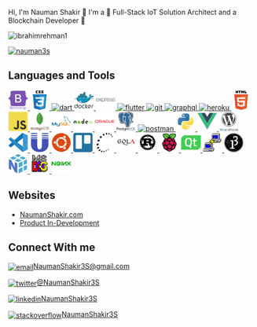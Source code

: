 Hi, I'm Nauman Shakir 👋 I'm a 🚀 Full-Stack IoT Solution Architect and a Blockchain Developer 🚀

<p align="left"> <img src="https://komarev.com/ghpvc/?username=ibrahimrehman1&label=Profile%20views&color=0e75b6&style=flat" alt="ibrahimrehman1" /> </p>

<p align="left"> <a href="https://github.com/ryo-ma/github-profile-trophy"><img src="https://github-profile-trophy.vercel.app/?username=nauman3s&theme=onedark&row=3&column=4&margin-w=12&margin-h=10" alt="nauman3s" /></a> </p>

## Languages and Tools

<p align="left"> <a href="https://getbootstrap.com" target="_blank"> <img src="https://raw.githubusercontent.com/devicons/devicon/master/icons/bootstrap/bootstrap-plain-wordmark.svg" alt="bootstrap" width="40" height="40"/> </a>  <a href="https://www.w3schools.com/css/" target="_blank"> <img src="https://raw.githubusercontent.com/devicons/devicon/master/icons/css3/css3-original-wordmark.svg" alt="css3" width="40" height="40"/> </a> <a href="https://dart.dev" target="_blank"> <img src="https://www.vectorlogo.zone/logos/dartlang/dartlang-icon.svg" alt="dart" width="40" height="40"/> </a> <a href="https://www.docker.com/" target="_blank"> <img src="https://raw.githubusercontent.com/devicons/devicon/master/icons/docker/docker-original-wordmark.svg" alt="docker" width="40" height="40"/> </a> <a href="https://expressjs.com" target="_blank"> <img src="https://raw.githubusercontent.com/devicons/devicon/master/icons/express/express-original-wordmark.svg" alt="express" width="40" height="40"/> </a> <a href="https://flutter.dev" target="_blank"> <img src="https://www.vectorlogo.zone/logos/flutterio/flutterio-icon.svg" alt="flutter" width="40" height="40"/> </a> <a href="https://git-scm.com/" target="_blank"> <img src="https://www.vectorlogo.zone/logos/git-scm/git-scm-icon.svg" alt="git" width="40" height="40"/> </a> <a href="https://graphql.org" target="_blank"> <img src="https://www.vectorlogo.zone/logos/graphql/graphql-icon.svg" alt="graphql" width="40" height="40"/> </a> <a href="https://heroku.com" target="_blank"> <img src="https://www.vectorlogo.zone/logos/heroku/heroku-icon.svg" alt="heroku" width="40" height="40"/> </a> <a href="https://www.w3.org/html/" target="_blank"> <img src="https://raw.githubusercontent.com/devicons/devicon/master/icons/html5/html5-original-wordmark.svg" alt="html5" width="40" height="40"/> </a> <a href="https://developer.mozilla.org/en-US/docs/Web/JavaScript" target="_blank"> <img src="https://raw.githubusercontent.com/devicons/devicon/master/icons/javascript/javascript-original.svg" alt="javascript" width="40" height="40"/> </a> <a href="https://www.linux.org/" target="_blank"> <a href="https://www.mongodb.com/" target="_blank"> <img src="https://raw.githubusercontent.com/devicons/devicon/master/icons/mongodb/mongodb-original-wordmark.svg" alt="mongodb" width="40" height="40"/> </a> <a href="https://www.mysql.com/" target="_blank"> <img src="https://raw.githubusercontent.com/devicons/devicon/master/icons/mysql/mysql-original-wordmark.svg" alt="mysql" width="40" height="40"/> </a>  <a href="https://nodejs.org" target="_blank"> <img src="https://raw.githubusercontent.com/devicons/devicon/master/icons/nodejs/nodejs-original-wordmark.svg" alt="nodejs" width="40" height="40"/> </a> <a href="https://opencv.org/" target="_blank">  <a href="https://www.oracle.com/" target="_blank"> <img src="https://raw.githubusercontent.com/devicons/devicon/master/icons/oracle/oracle-original.svg" alt="oracle" width="40" height="40"/> </a> <a href="https://www.postgresql.org" target="_blank"> <img src="https://raw.githubusercontent.com/devicons/devicon/master/icons/postgresql/postgresql-original-wordmark.svg" alt="postgresql" width="40" height="40"/> </a> <a href="https://postman.com" target="_blank"> <img src="https://www.vectorlogo.zone/logos/getpostman/getpostman-icon.svg" alt="postman" width="40" height="40"/> </a> <a href="https://www.python.org" target="_blank"> <img src="https://raw.githubusercontent.com/devicons/devicon/master/icons/python/python-original.svg" alt="python" width="40" height="40"/> </a> <a href="https://vuejs.org/" target="_blank"> <img src="https://raw.githubusercontent.com/devicons/devicon/master/icons/vuejs/vuejs-original.svg" alt="vuejs" width="40" height="40"/> </a> 
 <a href="https://wordpress.com/" target="_blank"> <img src="https://raw.githubusercontent.com/devicons/devicon/master/icons/wordpress/wordpress-original.svg" alt="wordpress" width="40" height="40"/> </a>
  <a href="https://code.visualstudio.com/" target="_blank"> <img src="https://raw.githubusercontent.com/devicons/devicon/master/icons/vscode/vscode-original.svg" alt="vscode" width="40" height="40"/> </a>
   <a href="https://unix.org/" target="_blank"> <img src="https://raw.githubusercontent.com/devicons/devicon/master/icons/unix/unix-original.svg" alt="unix" width="40" height="40"/> </a>
 <a href="https://ubuntu.com/" target="_blank"> <img src="https://raw.githubusercontent.com/devicons/devicon/master/icons/ubuntu/ubuntu-plain.svg" alt="ubuntu" width="40" height="40"/> </a>
  <a href="https://trello.com/" target="_blank"> <img src="https://raw.githubusercontent.com/devicons/devicon/master/icons/trello/trello-plain.svg" alt="trello" width="40" height="40"/> </a>
   <a href="https://en.wikipedia.org/wiki/Secure_Shell" target="_blank"> <img src="https://raw.githubusercontent.com/devicons/devicon/master/icons/ssh/ssh-original.svg" alt="ssh" width="40" height="40"/> </a>
    <a href="https://www.sqlalchemy.org/" target="_blank"> <img src="https://raw.githubusercontent.com/devicons/devicon/master/icons/sqlalchemy/sqlalchemy-original.svg" alt="sqlalchemy" width="40" height="40"/> </a>
 <a href="https://www.rust-lang.org/" target="_blank"> <img src="https://raw.githubusercontent.com/devicons/devicon/master/icons/rust/rust-plain.svg" alt="rust" width="40" height="40"/> </a>
 <a href="https://www.raspberrypi.org/" target="_blank"> <img src="https://raw.githubusercontent.com/devicons/devicon/master/icons/raspberrypi/raspberrypi-original.svg" alt="raspberrypi" width="40" height="40"/> </a>
 <a href="https://www.qt.io/" target="_blank"> <img src="https://raw.githubusercontent.com/devicons/devicon/master/icons/qt/qt-original.svg" alt="qt" width="40" height="40"/> </a>
 <a href="https://www.putty.org/" target="_blank"> <img src="https://raw.githubusercontent.com/devicons/devicon/master/icons/putty/putty-original.svg" alt="putty" width="40" height="40"/> </a>
 <a href="https://processing.org/" target="_blank"> <img src="https://raw.githubusercontent.com/devicons/devicon/master/icons/processing/processing-original.svg" alt="processing" width="40" height="40"/> </a>
 <a href="https://numpy.org/" target="_blank"> <img src="https://raw.githubusercontent.com/devicons/devicon/master/icons/numpy/numpy-original.svg" alt="numpy" width="40" height="40"/> </a>
 <a href="https://en.wikipedia.org/wiki/MS-DOS" target="_blank"> <img src="https://raw.githubusercontent.com/devicons/devicon/master/icons/msdos/msdos-original.svg" alt="msdos" width="40" height="40"/> </a>
 <a href="https://www.nginx.com/" target="_blank"> <img src="https://raw.githubusercontent.com/devicons/devicon/master/icons/nginx/nginx-original.svg" alt="msdos" width="40" height="40"/> </a>
 
 
 
 

 </p>

## Websites

<!-- BLOG-POST-LIST:START -->
- [NaumanShakir.com](https://NaumanShakir.com)
- [Product In-Development](https://Imsaar.com)
<!-- BLOG-POST-LIST:END -->

## Connect With me


 <p align="left" float="left">
 
  
  <a href="mailto:naumanshakir3s@gmail.com"><img align="center"  src="https://img.icons8.com/color/96/000000/gmail.png" alt="email" width="32" />NaumanShakir3S@gmail.com</a>

  <a href="https://twitter.com/NaumanShakir3S"><img align="center"  src="https://img.icons8.com/color/96/000000/twitter-squared.png" alt="twitter" width="32" />@NaumanShakir3S</a>
 
 

  <a href="https://www.linkedin.com/in/NaumanShakir3S"><img align="center"  src="https://img.icons8.com/color/96/000000/linkedin.png" alt="linkedin" width="32" />NaumanShakir3S</a>
  
  <a href="https://stackoverflow.com/users/5144315/nauman-shakir"><img align="center"  src="https://img.icons8.com/color/96/000000/stackoverflow.png" alt="stackoverflow" width="32" />NaumanShakir3S</a>

 </p>


<!-- <p  align="center">
  <img src="https://visitor-badge.glitch.me/badge?page_id=matyo91.matyo91" alt="visitor badge"/>
</p> -->
